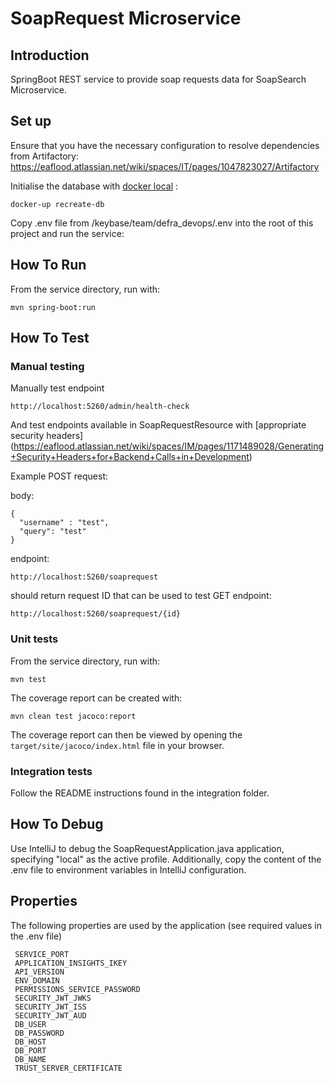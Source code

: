 # SoapRequest Microservice

## Introduction

SpringBoot REST service to provide soap requests data for SoapSearch Microservice.

## Set up

Ensure that you have the necessary configuration to resolve dependencies from Artifactory: https://eaflood.atlassian.net/wiki/spaces/IT/pages/1047823027/Artifactory

Initialise the database with [docker local](https://eaflood.atlassian.net/wiki/spaces/IM/pages/1089274631/Run+Services+with+Local+Docker) :

    docker-up recreate-db

Copy .env file from /keybase/team/defra_devops/.env into the root of this project and run the service:

## How To Run

From the service directory, run with:

    mvn spring-boot:run

## How To Test

### Manual testing

Manually test endpoint

    http://localhost:5260/admin/health-check

And test endpoints available in SoapRequestResource with [appropriate security headers]
(https://eaflood.atlassian.net/wiki/spaces/IM/pages/1171489028/Generating+Security+Headers+for+Backend+Calls+in+Development)

Example POST request:

body:

    {
      "username" : "test",
      "query": "test"
    }

endpoint:

    http://localhost:5260/soaprequest

should return request ID that can be used to test GET endpoint:

    http://localhost:5260/soaprequest/{id}

### Unit tests

From the service directory, run with:

    mvn test
    
The coverage report can be created with:

    mvn clean test jacoco:report

The coverage report can then be viewed by opening the `target/site/jacoco/index.html` file in your browser.

### Integration tests

Follow the README instructions found in the integration folder.

## How To Debug

Use IntelliJ to debug the SoapRequestApplication.java application, specifying "local" as the active profile. Additionally, copy the content of the .env file to environment variables in IntelliJ configuration.

## Properties

The following properties are used by the application (see required values in the .env file)

     SERVICE_PORT
     APPLICATION_INSIGHTS_IKEY
     API_VERSION
     ENV_DOMAIN
     PERMISSIONS_SERVICE_PASSWORD
     SECURITY_JWT_JWKS
     SECURITY_JWT_ISS
     SECURITY_JWT_AUD
     DB_USER
     DB_PASSWORD
     DB_HOST
     DB_PORT
     DB_NAME
     TRUST_SERVER_CERTIFICATE
